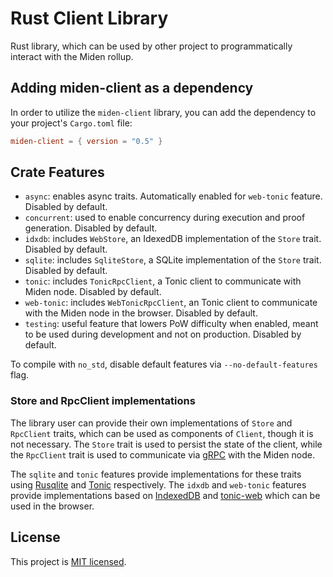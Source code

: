 # Rust Client Library

Rust library, which can be used by other project to programmatically interact with the Miden rollup.

## Adding miden-client as a dependency

In order to utilize the `miden-client` library, you can add the dependency to your project's `Cargo.toml` file:

````toml
miden-client = { version = "0.5" }
````

## Crate Features

- `async`: enables async traits. Automatically enabled for `web-tonic` feature. Disabled by default.
- `concurrent`: used to enable concurrency during execution and proof generation. Disabled by default.
- `idxdb`: includes `WebStore`, an IdexedDB implementation of the `Store` trait. Disabled by default.
- `sqlite`: includes `SqliteStore`, a SQLite implementation of the `Store` trait. Disabled by default.
- `tonic`: includes `TonicRpcClient`, a Tonic client to communicate with Miden node. Disabled by default.
- `web-tonic`: includes `WebTonicRpcClient`, an Tonic client to communicate with the Miden node in the browser. Disabled by default.
- `testing`: useful feature that lowers PoW difficulty when enabled, meant to be used during development and not on production. Disabled by default.

To compile with `no_std`, disable default features via `--no-default-features` flag.

### Store and RpcClient implementations

The library user can provide their own implementations of `Store` and `RpcClient` traits, which can be used as components of `Client`, though it is not necessary. The `Store` trait is used to persist the state of the client, while the `RpcClient` trait is used to communicate via [gRPC](https://grpc.io/) with the Miden node.

The `sqlite` and `tonic` features provide implementations for these traits using [Rusqlite](https://github.com/rusqlite/rusqlite) and [Tonic](https://github.com/hyperium/tonic) respectively. The `idxdb` and `web-tonic` features provide implementations based on [IndexedDB](https://developer.mozilla.org/en-US/docs/Web/API/IndexedDB_API) and [tonic-web](https://github.com/hyperium/tonic/tree/master/tonic-web) which can be used in the browser.

## License
This project is [MIT licensed](../../LICENSE).
